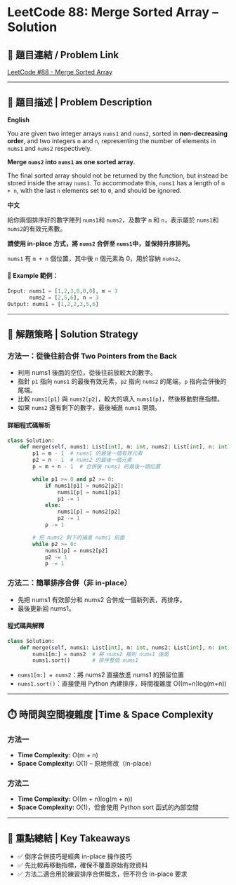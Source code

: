 # LeetCode 88: Merge Sorted Array – Solution
## 🔗 題目連結 / Problem Link  
[LeetCode #88 - Merge Sorted Array](https://leetcode.com/problems/merge-sorted-array/)

---

## 📖 題目描述 | Problem Description

**English**

You are given two integer arrays `nums1` and `nums2`, sorted in **non-decreasing order**, and two integers `m` and `n`, representing the number of elements in `nums1` and `nums2` respectively.

**Merge `nums2` into `nums1` as one sorted array.**

The final sorted array should not be returned by the function, but instead be stored inside the array `nums1`. To accommodate this, `nums1` has a length of `m + n`, with the last `n` elements set to `0`, and should be ignored.

**中文**

給你兩個排序好的數字陣列 `nums1`和 `nums2`，及數字 `m` 和 `n`，表示屬於 `nums1`和 `nums2`的有效元素數。

**請使用 in-place 方式，將 `nums2` 合併至 `nums1`中，並保持升序排列。**

`nums1` 有 `m + n` 個位置，其中後 `n` 個元素為 0，用於容納 `nums2`。

#### 🧪 Example 範例：

```python
Input: nums1 = [1,2,3,0,0,0], m = 3
       nums2 = [2,5,6], n = 3
Output: nums1 = [1,2,2,3,5,6]
```

---

## 🤔 解題策略 | Solution Strategy

### 方法一：從後往前合併 Two Pointers from the Back

- 利用 nums1 後面的空位，從後往前放較大的數字。
- 指針 `p1` 指向 `nums1` 的最後有效元素，`p2` 指向 `nums2` 的尾端，`p` 指向合併後的尾端。
- 比較 `nums1[p1]` 與 `nums2[p2]`，較大的填入 `nums1[p]`，然後移動對應指標。
- 如果 `nums2` 還有剩下的數字，最後補進 `nums1` 開頭。

#### 詳細程式碼解析
```python
class Solution:
    def merge(self, nums1: List[int], m: int, nums2: List[int], n: int) -> None:
        p1 = m - 1  # nums1 的最後一個有效元素
        p2 = n - 1  # nums2 的最後一個元素
        p = m + n - 1  # 合併後 nums1 的最後一個位置

        while p1 >= 0 and p2 >= 0:
            if nums1[p1] > nums2[p2]:
                nums1[p] = nums1[p1]
                p1 -= 1
            else:
                nums1[p] = nums2[p2]
                p2 -= 1
            p -= 1

        # 把 nums2 剩下的補進 nums1 前面
        while p2 >= 0:
            nums1[p] = nums2[p2]
            p2 -= 1
            p -= 1
```

### 方法二：簡單排序合併（非 in-place）
- 先把 nums1 有效部分和 nums2 合併成一個新列表，再排序。
- 最後更新回 nums1。

#### 程式碼與解釋
```python
class Solution:
    def merge(self, nums1: List[int], m: int, nums2: List[int], n: int) -> None:
        nums1[m:] = nums2  # 將 nums2 接到 nums1 後面
        nums1.sort()       # 排序整個 nums1
```
- `nums1[m:] = nums2`：將 nums2 直接放進 nums1 的預留位置
- `nums1.sort()`：直接使用 Python 內建排序，時間複雜度 O((m+n)log(m+n))

---

## ⏱️ 時間與空間複雜度 |Time & Space Complexity 

### 方法一
- **Time Complexity:** O(m + n)
- **Space Complexity:** O(1) – 原地修改（in-place）

### 方法二
- **Time Complexity:** O((m + n)log(m + n))
- **Space Complexity:** O(1)，但會使用 Python sort 函式的內部空間

---

## 📌 重點總結 | Key Takeaways
- ✅ 倒序合併技巧是經典 in-place 操作技巧
- ✅ 先比較再移動指標，確保不覆蓋原始有效資料
- ✅ 方法二適合用於練習排序合併概念，但不符合 in-place 要求
